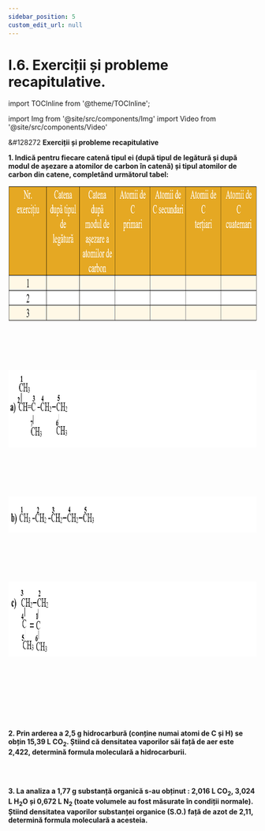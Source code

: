```yaml
---
sidebar_position: 5
custom_edit_url: null
---
```


# I.6. Exerciții și probleme recapitulative.

import TOCInline from '@theme/TOCInline';

<TOCInline toc={toc} />



import Img from '@site/src/components/Img'
import Video from '@site/src/components/Video'



<div class="alert alert--warning" role="alert">

&#128272 **Exerciții și probleme recapitulative**


**1. Indică pentru fiecare catenă tipul ei (după tipul de legătură și după modul de așezare a atomilor de carbon în catenă) și tipul atomilor de carbon din catene, completând următorul tabel:**



<Img className="img-responsive4" src="chimie/clasa10/capitolul1/I-6-exercitii-si-probleme-recapitulative-poza1-problema1-tabel-catene.png" width="1000" height="275" lazy={false} />

<br></br>
<br></br>



<Img className="img-responsive4" src="chimie/clasa10/capitolul1/I-6-exercitii-si-probleme-recapitulative-poza2-problema1-pct-a-catena1.png" width="1000" height="157" lazy={false} />


<br></br>
<br></br>



<Img className="img-responsive4" src="chimie/clasa10/capitolul1/I-6-exercitii-si-probleme-recapitulative-poza3-problema1-pct-b-catena2.png" width="1000" height="74" lazy={false} />


<br></br>
<br></br>




<Img className="img-responsive4" src="chimie/clasa10/capitolul1/I-6-exercitii-si-probleme-recapitulative-poza4-problema1-pct-c-catena3.png" width="1000" height="152" lazy={false} />

<br></br>
<br></br>

<br></br>


**2. Prin arderea a 2,5 g hidrocarbură (conține numai atomi de C și H) se obțin 15,39 L CO<sub>2</sub>. Știind că densitatea vaporilor săi față de aer este 2,422, determină formula moleculară a hidrocarburii.**


<br></br>


**3. La analiza a 1,77 g substanță organică s-au obținut : 2,016 L CO<sub>2</sub>, 3,024 L H<sub>2</sub>O și 0,672 L N<sub>2</sub> (toate volumele au fost măsurate în condiții normale). Știind densitatea vaporilor substanței organice (S.O.) față de azot de 2,11, determină formula moleculară a acesteia.** 





</div>


